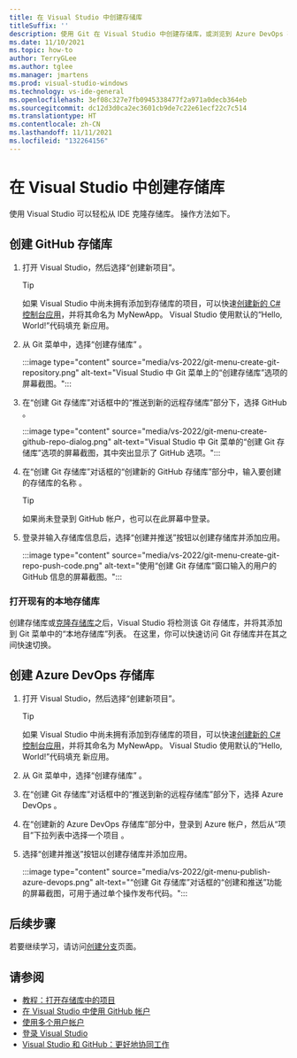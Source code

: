 ```yaml
---
title: 在 Visual Studio 中创建存储库
titleSuffix: ''
description: 使用 Git 在 Visual Studio 中创建存储库，或浏览到 Azure DevOps 存储库。
ms.date: 11/10/2021
ms.topic: how-to
author: TerryGLee
ms.author: tglee
ms.manager: jmartens
ms.prod: visual-studio-windows
ms.technology: vs-ide-general
ms.openlocfilehash: 3ef08c327e7fb0945338477f2a971a0decb364eb
ms.sourcegitcommit: dc12d3d0ca2ec3601cb9de7c22e61ecf22c7c514
ms.translationtype: HT
ms.contentlocale: zh-CN
ms.lasthandoff: 11/11/2021
ms.locfileid: "132264156"
---
```

# <a name="create-a-repo-in-visual-studio"></a>在 Visual Studio 中创建存储库

使用 Visual Studio 可以轻松从 IDE 克隆存储库。 操作方法如下。

## <a name="create-a-github-repo"></a>创建 GitHub 存储库

1. 打开 Visual Studio，然后选择“创建新项目”。

    > [!TIP]
    > 如果 Visual Studio 中尚未拥有添加到存储库的项目，可以快速[创建新的 C# 控制台应用](../get-started/csharp/tutorial-console.md#create-a-project)，并将其命名为 MyNewApp。 Visual Studio 使用默认的“Hello, World!”代码填充 新应用。

1. 从 Git 菜单中，选择“创建存储库” 。

    :::image type="content" source="media/vs-2022/git-menu-create-git-repository.png" alt-text="Visual Studio 中 Git 菜单上的“创建存储库”选项的屏幕截图。":::

1. 在“创建 Git 存储库”对话框中的“推送到新的远程存储库”部分下，选择 GitHub  。

    :::image type="content" source="media/vs-2022/git-menu-create-github-repo-dialog.png" alt-text="Visual Studio 中 Git 菜单的“创建 Git 存储库”选项的屏幕截图，其中突出显示了 GitHub 选项。":::

1. 在“创建 Git 存储库”对话框的“创建新的 GitHub 存储库”部分中，输入要创建的存储库的名称 。

    > [!TIP]
    > 如果尚未登录到 GitHub 帐户，也可以在此屏幕中登录。

1. 登录并输入存储库信息后，选择“创建并推送”按钮以创建存储库并添加应用。

    :::image type="content" source="media/vs-2022/git-menu-create-git-repo-push-code.png" alt-text="使用“创建 Git 存储库”窗口输入的用户的 GitHub 信息的屏幕截图。":::

### <a name="open-an-existing-local-repository"></a>打开现有的本地存储库

创建存储库或[克隆存储库](git-clone-repository.md)之后，Visual Studio 将检测该 Git 存储库，并将其添加到 Git 菜单中的“本地存储库”列表。 在这里，你可以快速访问 Git 存储库并在其之间快速切换。

## <a name="create-an-azure-devops-repo"></a>创建 Azure DevOps 存储库

1. 打开 Visual Studio，然后选择“创建新项目”。

    > [!TIP]
    > 如果 Visual Studio 中尚未拥有添加到存储库的项目，可以快速[创建新的 C# 控制台应用](../get-started/csharp/tutorial-console.md#create-a-project)，并将其命名为 MyNewApp。 Visual Studio 使用默认的“Hello, World!”代码填充 新应用。

1. 从 Git 菜单中，选择“创建存储库” 。

1. 在“创建 Git 存储库”对话框中的“推送到新的远程存储库”部分下，选择 Azure DevOps  。

1. 在“创建新的 Azure DevOps 存储库”部分中，登录到 Azure 帐户，然后从“项目”下拉列表中选择一个项目 。

1. 选择“创建并推送”按钮以创建存储库并添加应用。

    :::image type="content" source="media/vs-2022/git-menu-publish-azure-devops.png" alt-text="“创建 Git 存储库”对话框的“创建和推送”功能的屏幕截图，可用于通过单个操作发布代码。":::

## <a name="next-steps"></a>后续步骤

若要继续学习，请访问[创建分支](git-create-branch.md)页面。

## <a name="see-also"></a>请参阅

- [教程：打开存储库中的项目](../get-started/tutorial-open-project-from-repo.md)
- [在 Visual Studio 中使用 GitHub 帐户](../ide/work-with-github-accounts.md)
- [使用多个用户帐户](../ide/work-with-multiple-user-accounts.md)
- [登录 Visual Studio](../ide/signing-in-to-visual-studio.md)
- [Visual Studio 和 GitHub：更好地协同工作](https://visualstudio.microsoft.com/vs/github/)